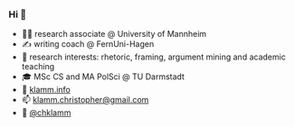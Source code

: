 ### Hi 👋

- 👨‍🔬 research associate @ University of Mannheim
- ✍️ writing coach @ FernUni-Hagen
- 🤗 research interests: rhetoric, framing, argument mining and academic teaching
- 🎓 MSc CS and MA PolSci @ TU Darmstadt
- 👀 [klamm.info](klamm.info)
- 📫 klamm.christopher@gmail.com
- 🐤 [@chklamm](https://twitter.com/chklamm)
